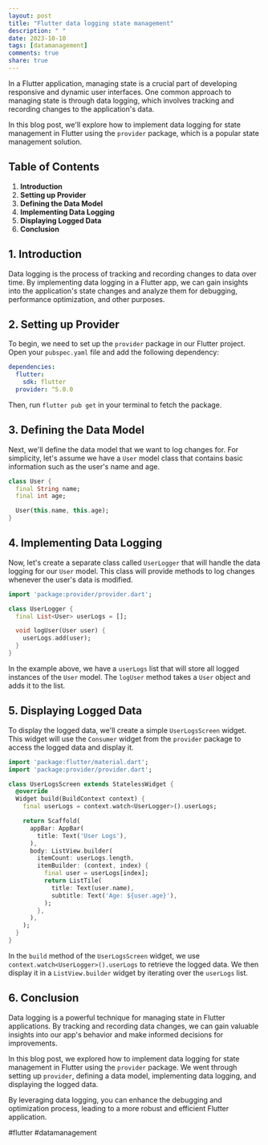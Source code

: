 ```yaml
---
layout: post
title: "Flutter data logging state management"
description: " "
date: 2023-10-10
tags: [datamanagement]
comments: true
share: true
---
```


In a Flutter application, managing state is a crucial part of developing responsive and dynamic user interfaces. One common approach to managing state is through data logging, which involves tracking and recording changes to the application's data.

In this blog post, we'll explore how to implement data logging for state management in Flutter using the `provider` package, which is a popular state management solution.

## Table of Contents
1. **Introduction**
2. **Setting up Provider**
3. **Defining the Data Model**
4. **Implementing Data Logging**
5. **Displaying Logged Data**
6. **Conclusion**

## 1. Introduction

Data logging is the process of tracking and recording changes to data over time. By implementing data logging in a Flutter app, we can gain insights into the application's state changes and analyze them for debugging, performance optimization, and other purposes.

## 2. Setting up Provider

To begin, we need to set up the `provider` package in our Flutter project. Open your `pubspec.yaml` file and add the following dependency:

```yaml
dependencies:
  flutter:
    sdk: flutter
  provider: ^5.0.0
```

Then, run `flutter pub get` in your terminal to fetch the package.

## 3. Defining the Data Model

Next, we'll define the data model that we want to log changes for. For simplicity, let's assume we have a `User` model class that contains basic information such as the user's name and age.

```dart
class User {
  final String name;
  final int age;

  User(this.name, this.age);
}
```

## 4. Implementing Data Logging

Now, let's create a separate class called `UserLogger` that will handle the data logging for our `User` model. This class will provide methods to log changes whenever the user's data is modified.

```dart
import 'package:provider/provider.dart';

class UserLogger {
  final List<User> userLogs = [];

  void logUser(User user) {
    userLogs.add(user);
  }
}
```

In the example above, we have a `userLogs` list that will store all logged instances of the `User` model. The `logUser` method takes a `User` object and adds it to the list.

## 5. Displaying Logged Data

To display the logged data, we'll create a simple `UserLogsScreen` widget. This widget will use the `Consumer` widget from the `provider` package to access the logged data and display it.

```dart
import 'package:flutter/material.dart';
import 'package:provider/provider.dart';

class UserLogsScreen extends StatelessWidget {
  @override
  Widget build(BuildContext context) {
    final userLogs = context.watch<UserLogger>().userLogs;

    return Scaffold(
      appBar: AppBar(
        title: Text('User Logs'),
      ),
      body: ListView.builder(
        itemCount: userLogs.length,
        itemBuilder: (context, index) {
          final user = userLogs[index];
          return ListTile(
            title: Text(user.name),
            subtitle: Text('Age: ${user.age}'),
          );
        },
      ),
    );
  }
}
```

In the `build` method of the `UserLogsScreen` widget, we use `context.watch<UserLogger>().userLogs` to retrieve the logged data. We then display it in a `ListView.builder` widget by iterating over the `userLogs` list.

## 6. Conclusion

Data logging is a powerful technique for managing state in Flutter applications. By tracking and recording data changes, we can gain valuable insights into our app's behavior and make informed decisions for improvements.

In this blog post, we explored how to implement data logging for state management in Flutter using the `provider` package. We went through setting up `provider`, defining a data model, implementing data logging, and displaying the logged data.

By leveraging data logging, you can enhance the debugging and optimization process, leading to a more robust and efficient Flutter application.

#flutter #datamanagement